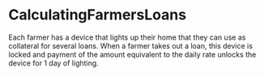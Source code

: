 # CalculatingFarmersLoans
Each farmer has a device that lights up their home that they can use as collateral for several loans. When a farmer takes out a loan, this device is locked and payment of the amount equivalent to the daily rate unlocks the device for 1 day of lighting. 
